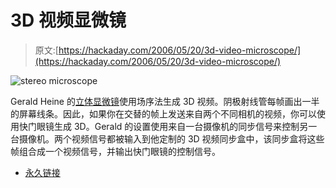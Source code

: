 # 3D 视频显微镜

> 原文:[https://hackaday.com/2006/05/20/3d-video-microscope/](https://hackaday.com/2006/05/20/3d-video-microscope/)

![stereo microscope](../Images/1acc5727856e79e53c99dd8b087005a1.png)

Gerald Heine 的[立体显微镜](http://webpages.csus.edu/%7Eheinega/Two_Camera_Field_Sequential_3D_Circuit_Design.htm)使用场序法生成 3D 视频。阴极射线管每帧画出一半的屏幕线条。因此，如果你在交替的帧上发送来自两个不同相机的视频，你可以使用快门眼镜生成 3D。Gerald 的设置使用来自一台摄像机的同步信号来控制另一台摄像机。两个视频信号都被输入到他定制的 3D 视频同步盒中，该同步盒将这些帧组合成一个视频信号，并输出快门眼镜的控制信号。

*   [永久链接](http://webpages.csus.edu/~heinega/Two_Camera_Field_Sequential_3D_Circuit_Design.htm)